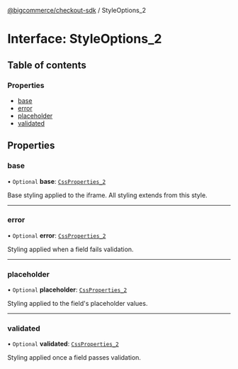 [@bigcommerce/checkout-sdk](../README.md) / StyleOptions_2

# Interface: StyleOptions\_2

## Table of contents

### Properties

- [base](StyleOptions_2.md#base)
- [error](StyleOptions_2.md#error)
- [placeholder](StyleOptions_2.md#placeholder)
- [validated](StyleOptions_2.md#validated)

## Properties

### base

• `Optional` **base**: [`CssProperties_2`](CssProperties_2.md)

Base styling applied to the iframe. All styling extends from this style.

___

### error

• `Optional` **error**: [`CssProperties_2`](CssProperties_2.md)

Styling applied when a field fails validation.

___

### placeholder

• `Optional` **placeholder**: [`CssProperties_2`](CssProperties_2.md)

Styling applied to the field's placeholder values.

___

### validated

• `Optional` **validated**: [`CssProperties_2`](CssProperties_2.md)

Styling applied once a field passes validation.
